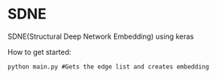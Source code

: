 # SDNE
SDNE(Structural Deep Network Embedding) using keras

How to get started:
```
python main.py #Gets the edge list and creates embedding
```